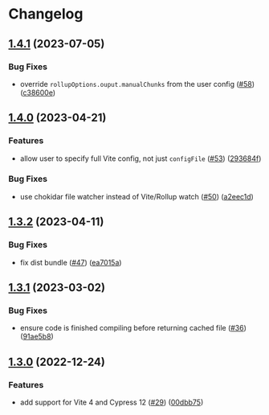 # Changelog

## [1.4.1](https://github.com/mammadataei/cypress-vite/compare/v1.4.0...v1.4.1) (2023-07-05)


### Bug Fixes

* override `rollupOptions.ouput.manualChunks` from the user config ([#58](https://github.com/mammadataei/cypress-vite/issues/58)) ([c38600e](https://github.com/mammadataei/cypress-vite/commit/c38600ec6a56af6e2c614e5532d430f352f3b130))

## [1.4.0](https://github.com/mammadataei/cypress-vite/compare/v1.3.2...v1.4.0) (2023-04-21)


### Features

* allow user to specify full Vite config, not just `configFile` ([#53](https://github.com/mammadataei/cypress-vite/issues/53)) ([293684f](https://github.com/mammadataei/cypress-vite/commit/293684fc092692d247564aada08368ff6bf7de05))


### Bug Fixes

* use chokidar file watcher instead of Vite/Rollup watch ([#50](https://github.com/mammadataei/cypress-vite/issues/50)) ([a2eec1d](https://github.com/mammadataei/cypress-vite/commit/a2eec1d273cda0aa57eb5300804f42033a7e40dc))

## [1.3.2](https://github.com/mammadataei/cypress-vite/compare/v1.3.1...v1.3.2) (2023-04-11)


### Bug Fixes

* fix dist bundle ([#47](https://github.com/mammadataei/cypress-vite/issues/47)) ([ea7015a](https://github.com/mammadataei/cypress-vite/commit/ea7015afc33b58e24066ceec6054cea3aa713e40))

## [1.3.1](https://github.com/mammadataei/cypress-vite/compare/v1.3.0...v1.3.1) (2023-03-02)


### Bug Fixes

* ensure code is finished compiling before returning cached file ([#36](https://github.com/mammadataei/cypress-vite/issues/36)) ([91ae5b8](https://github.com/mammadataei/cypress-vite/commit/91ae5b8bd6f86008570f6e4db542a0ad30725187))

## [1.3.0](https://github.com/mammadataei/cypress-vite/compare/v1.2.1...v1.3.0) (2022-12-24)


### Features

* add support for Vite 4 and Cypress 12 ([#29](https://github.com/mammadataei/cypress-vite/issues/29)) ([00dbb75](https://github.com/mammadataei/cypress-vite/commit/00dbb75efdff30157f721f4f32ba5715c9c23b67))
